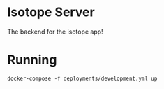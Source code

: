 # Isotope Server 

The backend for the isotope app! 

# Running 

```
docker-compose -f deployments/development.yml up  
```
